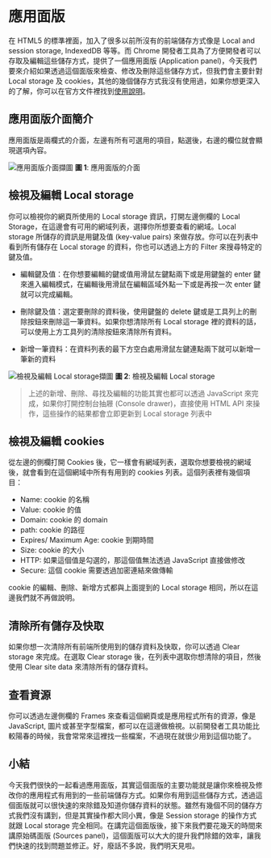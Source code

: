 
# 應用面版
在 HTML5 的標準裡面，加入了很多以前所沒有的前端儲存方式像是 Local and session storage, IndexedDB 等等。而 Chrome 開發者工具為了方便開發者可以存取及編輯這些儲存方式，提供了一個應用面版 (Application panel)，今天我們要來介紹如果透過這個面版來檢查、修改及刪除這些儲存方式，但我們會主要針對 Local storage 及 cookies，其他的幾個儲存方式我沒有使用過，如果你想更深入的了解，你可以在官方文件裡找到[使用說明](https://developers.google.com/web/tools/chrome-devtools/manage-data/local-storage)。

## 應用面版介面簡介
應用面版是兩欄式的介面，左邊有所有可選用的項目，點選後，右邊的欄位就會顯現選項內容。

![應用面版介面擷圖](https://www.dropbox.com/s/7mkb80cy4h60btg/application.jpg?raw=1)
**圖 1**: 應用面版的介面

## 檢視及編輯 Local storage
你可以檢視你的網頁所使用的 Local storage 資訊，打開左邊側欄的 Local Storage，在這邊會有可用的網域列表，選擇你所想要查看的網域。Local storage 所儲存的資訊是用鍵及值 (key-value pairs) 來做存放。你可以在列表中看到所有儲存在 Local storage 的資料，你也可以透過上方的 Filter 來搜尋特定的鍵及值。

- 編輯鍵及值：在你想要編輯的鍵或值用滑鼠左鍵點兩下或是用鍵盤的 enter 鍵來進入編輯模式，在編輯後用滑鼠在編輯區域外點一下或是再按一次 enter 鍵就可以完成編輯。

- 刪除鍵及值：選定要刪除的資料後，使用鍵盤的 delete 鍵或是工具列上的刪除按鈕來刪除這一筆資料。如果你想清除所有 Local storage 裡的資料的話，可以使用上方工具列的清除按鈕來清除所有資料。

- 新增一筆資料：在資料列表的最下方空白處用滑鼠左鍵連點兩下就可以新增一筆新的資料 

![檢視及編輯 Local storage擷圖](https://www.dropbox.com/s/031jw92g3m6nhsw/local-storage.jpg?raw=1)
**圖 2**: 檢視及編輯 Local storage

> 上述的新增、刪除、尋找及編輯的功能其實也都可以透過 JavaScript 來完成，如果你打開控制台抽屜 (Console drawer)，直接使用 HTML API 來操作，這些操作的結果都會立即更新到 Local storage 列表中


## 檢視及編輯 cookies
從左邊的側欄打開 Cookies 後，它一樣會有網域列表，選取你想要檢視的網域後，就會看到在這個網域中所有有用到的 cookies 列表。這個列表裡有幾個項目：
- Name: cookie 的名稱
- Value: cookie 的值
- Domain: cookie 的 domain
- path: cookie 的路徑
- Expires/ Maximum Age: cookie 到期時間
- Size: cookie 的大小
- HTTP: 如果這個值是勾選的，那這個值無法透過 JavaScript 直接做修改
- Secure: 這個 cookie 需要透過加密連結來做傳輸

cookie 的編輯、刪除、新增方式都與上面提到的 Local storage 相同，所以在這邊我們就不再做說明。

## 清除所有儲存及快取
如果你想一次清除所有前端所使用到的儲存資料及快取，你可以透過 Clear storage 來完成。在選取 Clear storage 後，在列表中選取你想清除的項目，然後使用 Clear site data 來清除所有的儲存資料。

## 查看資源
你可以透過左邊側欄的 Frames 來查看這個網頁或是應用程式所有的資源，像是 JavaScript, 圖片或甚至字型檔案，都可以在這邊做檢視。以前開發者工具功能比較陽春的時候，我會常常來這裡找一些檔案，不過現在就很少用到這個功能了。

## 小結
今天我們很快的一起看過應用面版，其實這個面版的主要功能就是讓你來檢視及修改你的應用程式有用到的一些前端儲存方式。如果你有用到這些儲存方式，透過這個面版就可以很快速的來除錯及知道你儲存資料的狀態。雖然有幾個不同的儲存方式我們沒有講到，但是其實操作都大同小異，像是 Session storage 的操作方式就跟 Local storage 完全相同。在講完這個面版後，接下來我們要花幾天的時間來講原始碼面版 (Sources panel)，這個面版可以大大的提升我們除錯的效率，讓我們快速的找到問題並修正。好，廢話不多說，我們明天見啦。
